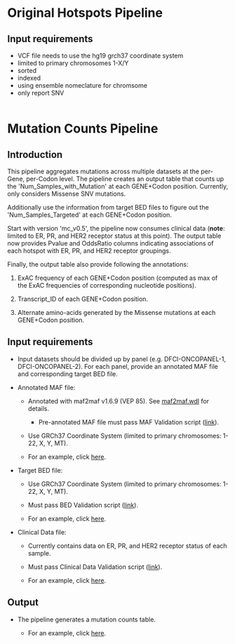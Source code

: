 # Original Hotspots Pipeline

## Input requirements

- VCF file needs to use the hg19 grch37 coordinate system
- limited to primary chromosomes 1-X/Y
- sorted
- indexed
- using ensemble nomeclature for chromsome
- only report SNV
<br><br>

# Mutation Counts Pipeline

## Introduction
This pipeline aggregates mutations across multiple datasets at the per-Gene, per-Codon level. The pipeline creates an output table that counts up the 'Num_Samples_with_Mutation' at each GENE+Codon position. Currently, only considers Missense SNV mutations.

Additionally use the information from target BED files to figure out the 'Num_Samples_Targeted' at each GENE+Codon position.

Start with version 'mc_v0.5', the pipeline now consumes clinical data (<b>note</b>: limited to ER, PR, and HER2 receptor status at this point). The output table now provides Pvalue and OddsRatio columns indicating associations of each hotspot with ER, PR, and HER2 receptor groupings.

Finally, the output table also provide following the annotations:

1. ExAC frequency of each GENE+Codon position (computed as max of the ExAC frequencies of corresponding nucleotide positions).

2. Transcript_ID of each GENE+Codon position.

3. Alternate amino-acids generated by the Missense mutations at each GENE+Codon position.

## Input requirements

- Input datasets should be divided up by panel (e.g. DFCI-ONCOPANEL-1, DFCI-ONCOPANEL-2). For each panel, provide an annotated MAF file and corresponding target BED file.

- Annotated MAF file:

	- Annotated with maf2maf v1.6.9 (VEP 85). See [maf2maf.wdl](https://github.com/Intel-HSS/CCC_HotspotUsecase/blob/master/mutation_counts/workflow/maf2maf.wdl) for details.

	    - Pre-annotated MAF file must pass MAF Validation script ([link](https://github.com/Intel-HSS/CCC_HotspotUsecase/blob/master/mutation_counts/scripts/validate_maf.py)).

	- Use GRCh37 Coordinate System (limited to primary chromosomes: 1-22, X, Y, MT).

	- For an example, click [here](https://github.com/Intel-HSS/CCC_HotspotUsecase/blob/master/mutation_counts/examples/inputs/public/metabric.SNV.subset_genes.maf).
- Target BED file:

	- Use GRCh37 Coordinate System (limited to primary chromosomes: 1-22, X, Y, MT).

    - Must pass BED Validation script ([link](https://github.com/Intel-HSS/CCC_HotspotUsecase/blob/master/mutation_counts/scripts/count_mutations.py)).

	- For an example, click [here](https://github.com/Intel-HSS/CCC_HotspotUsecase/blob/master/mutation_counts/examples/inputs/public/metabric.targetedIntervals.r1.bed).

- Clinical Data file:
    - Currently contains data on ER, PR, and HER2 receptor status of each sample.

    - Must pass Clinical Data Validation script ([link](https://github.com/Intel-HSS/CCC_HotspotUsecase/blob/master/mutation_counts/scripts/validate_clinical.py)).

	- For an example, click [here](https://github.com/Intel-HSS/CCC_HotspotUsecase/blob/master/mutation_counts/examples/inputs/public/clinical/metabric.clinical_data.tsv).


## Output

- The pipeline generates a mutation counts table.

     - For an example, click [here](https://github.com/Intel-HSS/CCC_HotspotUsecase/blob/master/mutation_counts/examples/outputs/public/count_table.minimal.txt).
